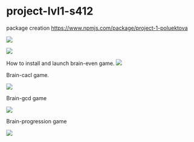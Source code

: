 # project-lvl1-s412

package creation https://www.npmjs.com/package/project-1-poluektova

<a href="https://codeclimate.com/github/PoluektPolina/project-lvl1-s412/maintainability"><img src="https://api.codeclimate.com/v1/badges/522bf85a973a5077188f/maintainability" /></a>

<a href="https://travis-ci.com/PoluektPolina/project-lvl1-s412"><img src="https://travis-ci.com/PoluektPolina/project-lvl1-s412.svg?branch=master" /></a>

How to install and launch brain-even game.
<a href="https://asciinema.org/a/aFCk1baCZJSWxI9rRA0powEoc" target="_blank"><img src="https://asciinema.org/a/aFCk1baCZJSWxI9rRA0powEoc.svg" /></a>

Brain-cacl game.

<a href="https://asciinema.org/a/Brga1y4FrNP19oSaNbkFhD7ZO" target="_blank"><img src="https://asciinema.org/a/Brga1y4FrNP19oSaNbkFhD7ZO.svg" /></a>

Brain-gcd game

<a href="https://asciinema.org/a/3NsCrcU6lkn7pvHlfR6KzAmwM" target="_blank"><img src="https://asciinema.org/a/3NsCrcU6lkn7pvHlfR6KzAmwM.svg" /></a>

Brain-progression game

<a href="https://asciinema.org/a/tU5GC0AQJBJfXXKgjn2irBaSR" target="_blank"><img src="https://asciinema.org/a/tU5GC0AQJBJfXXKgjn2irBaSR.svg" /></a>
